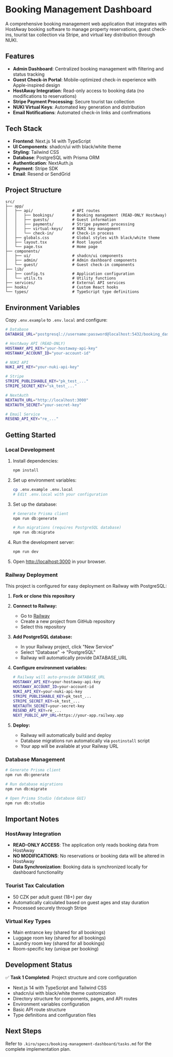 # Booking Management Dashboard

A comprehensive booking management web application that integrates with HostAway booking software to manage property reservations, guest check-ins, tourist tax collection via Stripe, and virtual key distribution through NUKI.

## Features

- **Admin Dashboard**: Centralized booking management with filtering and status tracking
- **Guest Check-in Portal**: Mobile-optimized check-in experience with Apple-inspired design
- **HostAway Integration**: Read-only access to booking data (no modifications to reservations)
- **Stripe Payment Processing**: Secure tourist tax collection
- **NUKI Virtual Keys**: Automated key generation and distribution
- **Email Notifications**: Automated check-in links and confirmations

## Tech Stack

- **Frontend**: Next.js 14 with TypeScript
- **UI Components**: shadcn/ui with black/white theme
- **Styling**: Tailwind CSS
- **Database**: PostgreSQL with Prisma ORM
- **Authentication**: NextAuth.js
- **Payment**: Stripe SDK
- **Email**: Resend or SendGrid

## Project Structure

```
src/
├── app/
│   ├── api/                 # API routes
│   │   ├── bookings/        # Booking management (READ-ONLY HostAway)
│   │   ├── guests/          # Guest information
│   │   ├── payments/        # Stripe payment processing
│   │   ├── virtual-keys/    # NUKI key management
│   │   └── check-in/        # Check-in process
│   ├── globals.css          # Global styles with black/white theme
│   ├── layout.tsx           # Root layout
│   └── page.tsx             # Home page
├── components/
│   ├── ui/                  # shadcn/ui components
│   ├── admin/               # Admin dashboard components
│   └── guest/               # Guest check-in components
├── lib/
│   ├── config.ts            # Application configuration
│   └── utils.ts             # Utility functions
├── services/                # External API services
├── hooks/                   # Custom React hooks
└── types/                   # TypeScript type definitions
```

## Environment Variables

Copy `.env.example` to `.env.local` and configure:

```bash
# Database
DATABASE_URL="postgresql://username:password@localhost:5432/booking_dashboard"

# HostAway API (READ-ONLY)
HOSTAWAY_API_KEY="your-hostaway-api-key"
HOSTAWAY_ACCOUNT_ID="your-account-id"

# NUKI API
NUKI_API_KEY="your-nuki-api-key"

# Stripe
STRIPE_PUBLISHABLE_KEY="pk_test_..."
STRIPE_SECRET_KEY="sk_test_..."

# NextAuth
NEXTAUTH_URL="http://localhost:3000"
NEXTAUTH_SECRET="your-secret-key"

# Email Service
RESEND_API_KEY="re_..."
```

## Getting Started

### Local Development

1. Install dependencies:
   ```bash
   npm install
   ```

2. Set up environment variables:
   ```bash
   cp .env.example .env.local
   # Edit .env.local with your configuration
   ```

3. Set up the database:
   ```bash
   # Generate Prisma client
   npm run db:generate
   
   # Run migrations (requires PostgreSQL database)
   npm run db:migrate
   ```

4. Run the development server:
   ```bash
   npm run dev
   ```

5. Open [http://localhost:3000](http://localhost:3000) in your browser.

### Railway Deployment

This project is configured for easy deployment on Railway with PostgreSQL:

1. **Fork or clone this repository**

2. **Connect to Railway:**
   - Go to [Railway](https://railway.app)
   - Create a new project from GitHub repository
   - Select this repository

3. **Add PostgreSQL database:**
   - In your Railway project, click "New Service"
   - Select "Database" → "PostgreSQL"
   - Railway will automatically provide DATABASE_URL

4. **Configure environment variables:**
   ```bash
   # Railway will auto-provide DATABASE_URL
   HOSTAWAY_API_KEY=your-hostaway-api-key
   HOSTAWAY_ACCOUNT_ID=your-account-id
   NUKI_API_KEY=your-nuki-api-key
   STRIPE_PUBLISHABLE_KEY=pk_test_...
   STRIPE_SECRET_KEY=sk_test_...
   NEXTAUTH_SECRET=your-secret-key
   RESEND_API_KEY=re_...
   NEXT_PUBLIC_APP_URL=https://your-app.railway.app
   ```

5. **Deploy:**
   - Railway will automatically build and deploy
   - Database migrations run automatically via `postinstall` script
   - Your app will be available at your Railway URL

### Database Management

```bash
# Generate Prisma client
npm run db:generate

# Run database migrations
npm run db:migrate

# Open Prisma Studio (database GUI)
npm run db:studio
```

## Important Notes

### HostAway Integration
- **READ-ONLY ACCESS**: The application only reads booking data from HostAway
- **NO MODIFICATIONS**: No reservations or booking data will be altered in HostAway
- **Data Synchronization**: Booking data is synchronized locally for dashboard functionality

### Tourist Tax Calculation
- 50 CZK per adult guest (18+) per day
- Automatically calculated based on guest ages and stay duration
- Processed securely through Stripe

### Virtual Key Types
- Main entrance key (shared for all bookings)
- Luggage room key (shared for all bookings)
- Laundry room key (shared for all bookings)
- Room-specific key (unique per booking)

## Development Status

✅ **Task 1 Completed**: Project structure and core configuration
- Next.js 14 with TypeScript and Tailwind CSS
- shadcn/ui with black/white theme customization
- Directory structure for components, pages, and API routes
- Environment variables configuration
- Basic API route structure
- Type definitions and configuration files

## Next Steps

Refer to `.kiro/specs/booking-management-dashboard/tasks.md` for the complete implementation plan.